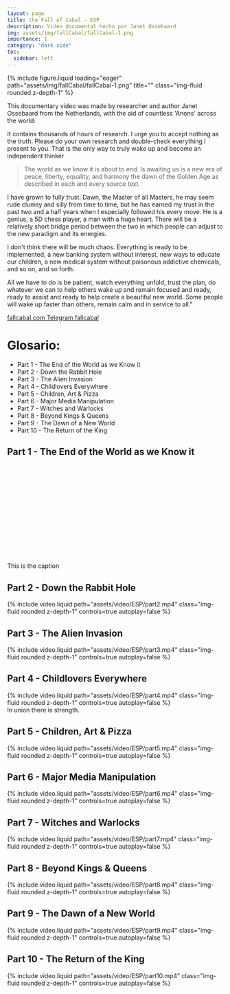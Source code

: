```yaml
---
layout: page
title: the Fall of Cabal - ESP
description: Video documental hecho por Janet Ossebaard
img: assets/img/fallCabal/fallCabal-1.png
importance: 1
category: "dark side"
toc:
  sidebar: left
---
```


<div class="row">
    <div class="col-sm mt-3 mt-md-0">
        {% include figure.liquid loading="eager" path="assets/img/fallCabal/fallCabal-1.png" title="" class="img-fluid rounded z-depth-1" %}
    </div>
</div>

This documentary video was made by researcher and author Janet Ossebaard from the Netherlands, with the aid of countless 'Anons' across the world:

It contains thousands of hours of research. I urge you to accept nothing as the truth. Please do your own research and double-check everything I present to you. That is the only way to truly wake up and become an independent thinker

> The world as we know it is about to end.
> Is awaiting us is a new era of peace, liberty, equality, and harmony the dawn of the Golden Age as described in each and every source text.

I have grown to fully trust. Dawn, the Master of all Masters, he may seem rude clumsy and silly from time to time, but he has earned my trust in the past two and a half years when I especially followed his every move. He is a genius, a 5D chess player, a man with a huge heart. There will be a relatively short bridge period between the two in which people can adjust to the new paradigm and its energies.

I don't think there will be much chaos. Everything is ready to be implemented, a new banking system without interest, new ways to educate our children, a new medical system without poisonous addictive chemicals, and so on, and so forth.

All we have to do is be patient, watch everything unfold, trust the plan, do whatever we can to help others wake up and remain focused and ready, ready to assist and ready to help create a beautiful new world. Some people will wake up faster than others, remain calm and in service to all."

<a href="https://www.fallcabal.com"> fallcabal.com </a>
<a href="https://t.me/Fall_of_the_Cabal"> Telegram fallcabal</a>

# Glosario:

- Part 1 - The End of the World as we Know it
- Part 2 - Down the Rabbit Hole
- Part 3 - The Alien Invasion
- Part 4 - Childlovers Everywhere
- Part 5 - Children, Art & Pizza
- Part 6 - Major Media Manipulation
- Part 7 - Witches and Warlocks
- Part 8 - Beyond Kings & Queens
- Part 9 - The Dawn of a New World
- Part 10 - The Return of the King

## Part 1 - The End of the World as we Know it

<div class="vidjet-video-wrapper" style="width:80%; padding-bottom: 45%; position: relative; overflow: hidden; height: auto; margin: 0px auto; " > 
    <iframe class="vidjet-embed-iframe" path=" assets/video/ESP/part1.mp4" style=" position: absolute; top: 0; left: 0; width: 100%; height: 100%; border-radius: 10px; " allow="clipboard-read; clipboard-write; fullscreen" frameborder="0" ></iframe>
</div>
<div class="caption">
    This is the caption
</div>

## Part 2 - Down the Rabbit Hole

<div class="container-xl">
    {% include video.liquid path="assets/video/ESP/part2.mp4" class="img-fluid rounded z-depth-1" controls=true autoplay=false %}
</div>
<div class="caption">
</div>

## Part 3 - The Alien Invasion

<div class="container-xl">
    {% include video.liquid path="assets/video/ESP/part3.mp4" class="img-fluid rounded z-depth-1" controls=true autoplay=false %}
</div>
<div class="caption">
</div>

## Part 4 - Childlovers Everywhere

<div class="container-xl">
    {% include video.liquid path="assets/video/ESP/part4.mp4" class="img-fluid rounded z-depth-1" controls=true autoplay=false %}
</div>
<div class="caption">
    In union there is strength.
</div>

## Part 5 - Children, Art & Pizza

<div class="container-xl">
    {% include video.liquid path="assets/video/ESP/part5.mp4" class="img-fluid rounded z-depth-1" controls=true autoplay=false %}
</div>
<div class="caption">
</div>

## Part 6 - Major Media Manipulation

<div class="container-xl">
    {% include video.liquid path="assets/video/ESP/part6.mp4" class="img-fluid rounded z-depth-1" controls=true autoplay=false %}
</div>
<div class="caption">
</div>

## Part 7 - Witches and Warlocks

<div class="container-xl">
    {% include video.liquid path="assets/video/ESP/part7.mp4" class="img-fluid rounded z-depth-1" controls=true autoplay=false %}
</div>
<div class="caption">
</div>

## Part 8 - Beyond Kings & Queens

<div class="container-xl">
    {% include video.liquid path="assets/video/ESP/part8.mp4" class="img-fluid rounded z-depth-1" controls=true autoplay=false %}
</div>
<div class="caption">
</div>

## Part 9 - The Dawn of a New World

<div class="container-xl">
    {% include video.liquid path="assets/video/ESP/part9.mp4" class="img-fluid rounded z-depth-1" controls=true autoplay=false %}
</div>
<div class="caption">
</div>

## Part 10 - The Return of the King

<div class="container-xl">
    {% include video.liquid path="assets/video/ESP/part10.mp4" class="img-fluid rounded z-depth-1" controls=true autoplay=false %}
</div>
<div class="caption">
</div>

